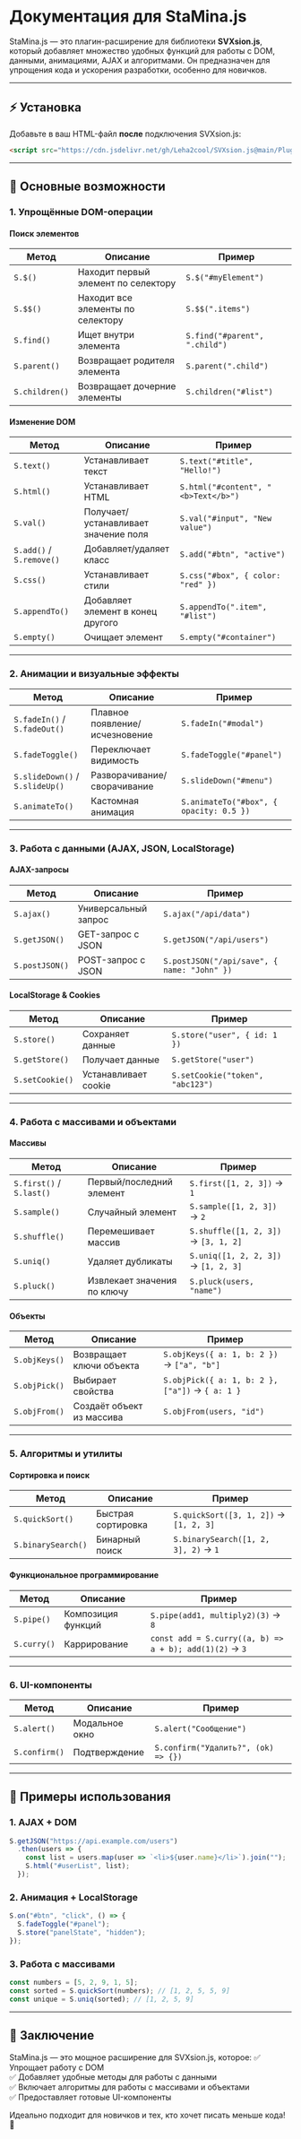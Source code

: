 # **Документация для StaMina.js**

StaMina.js — это плагин-расширение для библиотеки **SVXsion.js**, который добавляет множество удобных функций для работы с DOM, данными, анимациями, AJAX и алгоритмами. Он предназначен для упрощения кода и ускорения разработки, особенно для новичков.

---

## **⚡ Установка**
Добавьте в ваш HTML-файл **после** подключения SVXsion.js:
```html
<script src="https://cdn.jsdelivr.net/gh/Leha2cool/SVXsion.js@main/Plugins/StaMina/StaMina.js"></script>
```

---

## **📌 Основные возможности**
### **1. Упрощённые DOM-операции**
#### **Поиск элементов**
| Метод | Описание | Пример |
|-------|----------|--------|
| `S.$()` | Находит первый элемент по селектору | `S.$("#myElement")` |
| `S.$$()` | Находит все элементы по селектору | `S.$$(".items")` |
| `S.find()` | Ищет внутри элемента | `S.find("#parent", ".child")` |
| `S.parent()` | Возвращает родителя элемента | `S.parent(".child")` |
| `S.children()` | Возвращает дочерние элементы | `S.children("#list")` |

#### **Изменение DOM**
| Метод | Описание | Пример |
|-------|----------|--------|
| `S.text()` | Устанавливает текст | `S.text("#title", "Hello!")` |
| `S.html()` | Устанавливает HTML | `S.html("#content", "<b>Text</b>")` |
| `S.val()` | Получает/устанавливает значение поля | `S.val("#input", "New value")` |
| `S.add()` / `S.remove()` | Добавляет/удаляет класс | `S.add("#btn", "active")` |
| `S.css()` | Устанавливает стили | `S.css("#box", { color: "red" })` |
| `S.appendTo()` | Добавляет элемент в конец другого | `S.appendTo(".item", "#list")` |
| `S.empty()` | Очищает элемент | `S.empty("#container")` |

---

### **2. Анимации и визуальные эффекты**
| Метод | Описание | Пример |
|-------|----------|--------|
| `S.fadeIn()` / `S.fadeOut()` | Плавное появление/исчезновение | `S.fadeIn("#modal")` |
| `S.fadeToggle()` | Переключает видимость | `S.fadeToggle("#panel")` |
| `S.slideDown()` / `S.slideUp()` | Разворачивание/сворачивание | `S.slideDown("#menu")` |
| `S.animateTo()` | Кастомная анимация | `S.animateTo("#box", { opacity: 0.5 })` |

---

### **3. Работа с данными (AJAX, JSON, LocalStorage)**
#### **AJAX-запросы**
| Метод | Описание | Пример |
|-------|----------|--------|
| `S.ajax()` | Универсальный запрос | `S.ajax("/api/data")` |
| `S.getJSON()` | GET-запрос с JSON | `S.getJSON("/api/users")` |
| `S.postJSON()` | POST-запрос с JSON | `S.postJSON("/api/save", { name: "John" })` |

#### **LocalStorage & Cookies**
| Метод | Описание | Пример |
|-------|----------|--------|
| `S.store()` | Сохраняет данные | `S.store("user", { id: 1 })` |
| `S.getStore()` | Получает данные | `S.getStore("user")` |
| `S.setCookie()` | Устанавливает cookie | `S.setCookie("token", "abc123")` |

---

### **4. Работа с массивами и объектами**
#### **Массивы**
| Метод | Описание | Пример |
|-------|----------|--------|
| `S.first()` / `S.last()` | Первый/последний элемент | `S.first([1, 2, 3])` → `1` |
| `S.sample()` | Случайный элемент | `S.sample([1, 2, 3])` → `2` |
| `S.shuffle()` | Перемешивает массив | `S.shuffle([1, 2, 3])` → `[3, 1, 2]` |
| `S.uniq()` | Удаляет дубликаты | `S.uniq([1, 2, 2, 3])` → `[1, 2, 3]` |
| `S.pluck()` | Извлекает значения по ключу | `S.pluck(users, "name")` |

#### **Объекты**
| Метод | Описание | Пример |
|-------|----------|--------|
| `S.objKeys()` | Возвращает ключи объекта | `S.objKeys({ a: 1, b: 2 })` → `["a", "b"]` |
| `S.objPick()` | Выбирает свойства | `S.objPick({ a: 1, b: 2 }, ["a"])` → `{ a: 1 }` |
| `S.objFrom()` | Создаёт объект из массива | `S.objFrom(users, "id")` |

---

### **5. Алгоритмы и утилиты**
#### **Сортировка и поиск**
| Метод | Описание | Пример |
|-------|----------|--------|
| `S.quickSort()` | Быстрая сортировка | `S.quickSort([3, 1, 2])` → `[1, 2, 3]` |
| `S.binarySearch()` | Бинарный поиск | `S.binarySearch([1, 2, 3], 2)` → `1` |

#### **Функциональное программирование**
| Метод | Описание | Пример |
|-------|----------|--------|
| `S.pipe()` | Композиция функций | `S.pipe(add1, multiply2)(3)` → `8` |
| `S.curry()` | Каррирование | `const add = S.curry((a, b) => a + b); add(1)(2)` → `3` |

---

### **6. UI-компоненты**
| Метод | Описание | Пример |
|-------|----------|--------|
| `S.alert()` | Модальное окно | `S.alert("Сообщение")` |
| `S.confirm()` | Подтверждение | `S.confirm("Удалить?", (ok) => {})` |

---

## **📌 Примеры использования**
### **1. AJAX + DOM**
```javascript
S.getJSON("https://api.example.com/users")
  .then(users => {
    const list = users.map(user => `<li>${user.name}</li>`).join("");
    S.html("#userList", list);
  });
```

### **2. Анимация + LocalStorage**
```javascript
S.on("#btn", "click", () => {
  S.fadeToggle("#panel");
  S.store("panelState", "hidden");
});
```

### **3. Работа с массивами**
```javascript
const numbers = [5, 2, 9, 1, 5];
const sorted = S.quickSort(numbers); // [1, 2, 5, 5, 9]
const unique = S.uniq(sorted); // [1, 2, 5, 9]
```

---

## **🚀 Заключение**
StaMina.js — это мощное расширение для SVXsion.js, которое:
✅ Упрощает работу с DOM  
✅ Добавляет удобные методы для работы с данными  
✅ Включает алгоритмы для работы с массивами и объектами  
✅ Предоставляет готовые UI-компоненты  

Идеально подходит для новичков и тех, кто хочет писать меньше кода! 🚀
